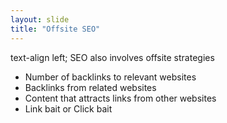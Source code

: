 ```yaml
---
layout: slide
title: "Offsite SEO"
---
```

text-align left; SEO also involves offsite strategies
* Number of backlinks to relevant websites
* Backlinks from related websites
* Content that attracts links from other websites
* Link bait or Click bait
